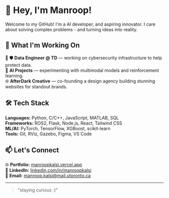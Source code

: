# 👋 Hey, I'm Manroop!

Welcome to my GitHub! I'm a  AI developer, and aspiring innovator. I care about solving complex problems - and turning ideas into reality.

## 🔭 What I'm Working On
🤖 🛡️ **Data Engineer @ TD** — working on cybersecurity infrastructure to help protect data.  
🧠 **AI Projects** — experimenting with multimodal models and reinforcement learning.  
🌐 **AfterDark Creative** — co-founding a design agency building stunning websites for standout brands.

## 🛠️ Tech Stack
**Languages:** Python, C/C++, JavaScript, MATLAB, SQL  
**Frameworks:** ROS2, Flask, Node.js, React, Tailwind CSS  
**ML/AI:** PyTorch, TensorFlow, XGBoost, scikit-learn  
**Tools:** Git, RViz, Gazebo, Figma, VS Code  

## 📫 Let's Connect
🌐 **Portfolio:** [manroopkalsi.vercel.app](https://manroopkalsi.vercel.app/)  
💼 **LinkedIn:** [linkedin.com/in/manroopkalsi](https://www.linkedin.com/in/manroop-kalsi/)  
📧 **Email:** manroop.kalsi@mail.utoronto.ca  

---

> "staying curious :)"
